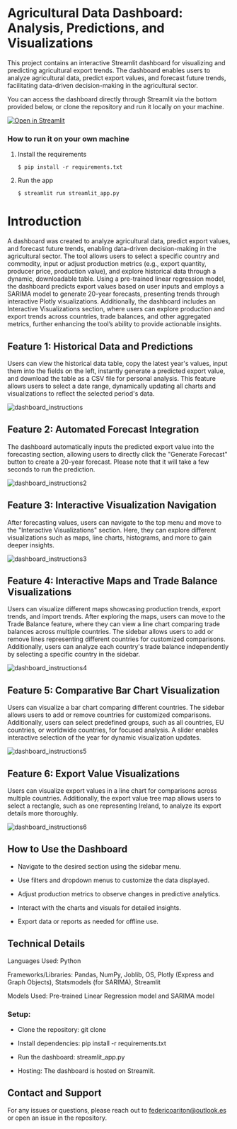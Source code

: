 # Agricultural Data Dashboard: Analysis, Predictions, and Visualizations
This project contains an interactive Streamlit dashboard for visualizing and predicting agricultural export trends. The dashboard enables users to analyze agricultural data, predict export values, and forecast future trends, facilitating data-driven decision-making in the agricultural sector.


You can access the dashboard directly through Streamlit via the bottom provided below, or clone the repository and run it locally on your machine.

[![Open in Streamlit](https://static.streamlit.io/badges/streamlit_badge_black_white.svg)](https://blank-app-151z7fxhmko.streamlit.app/)
### How to run it on your own machine

1. Install the requirements

   ```
   $ pip install -r requirements.txt
   ```

2. Run the app

   ```
   $ streamlit run streamlit_app.py
   ```
# Introduction

A dashboard was created to analyze agricultural data, predict export values, and forecast future trends, enabling data-driven decision-making in the agricultural sector. The tool allows users to select a specific country and commodity, input or adjust production metrics (e.g., export quantity, producer price, production value), and explore historical data through a dynamic, downloadable table. Using a pre-trained linear regression model, the dashboard predicts export values based on user inputs and employs a SARIMA model to generate 20-year forecasts, presenting trends through interactive Plotly visualizations. Additionally, the dashboard includes an Interactive Visualizations section, where users can explore production and export trends across countries, trade balances, and other aggregated metrics, further enhancing the tool’s ability to provide actionable insights.


## Feature 1: Historical Data and Predictions

Users can view the historical data table, copy the latest year's values, input them into the fields on the left, instantly generate a predicted export value, and download the table as a CSV file for personal analysis.
This feature allows users to select a date range, dynamically updating all charts and visualizations to reflect the selected period's data.

![dashboard_instructions](https://github.com/user-attachments/assets/fca9810a-ad3e-4d0b-a630-0fb3cb23a03d)

## Feature 2: Automated Forecast Integration

The dashboard automatically inputs the predicted export value into the forecasting section, allowing users to directly click the "Generate Forecast" button to create a 20-year forecast. Please note that it will take a few seconds to run the prediction.


![dashboard_instructions2](https://github.com/user-attachments/assets/bf242937-539e-44a8-8165-392281d6ff38)

## Feature 3: Interactive Visualization Navigation

After forecasting values, users can navigate to the top menu and move to the "Interactive Visualizations" section. Here, they can explore different visualizations such as maps, line charts, histograms, and more to gain deeper insights.

![dashboard_instructions3](https://github.com/user-attachments/assets/b5c5fbaf-d075-48ec-9fe8-dc899bb10b46)

## Feature 4: Interactive Maps and Trade Balance Visualizations

Users can visualize different maps showcasing production trends, export trends, and import trends. After exploring the maps, users can move to the Trade Balance feature, where they can view a line chart comparing trade balances across multiple countries. The sidebar allows users to add or remove lines representing different countries for customized comparisons. Additionally, users can analyze each country's trade balance independently by selecting a specific country in the sidebar.


![dashboard_instructions4](https://github.com/user-attachments/assets/5672825e-cbea-49b8-9572-9e8107384c66)

## Feature 5: Comparative Bar Chart Visualization

Users can visualize a bar chart comparing different countries. The sidebar allows users to add or remove countries for customized comparisons. Additionally, users can select predefined groups, such as all countries, EU countries, or worldwide countries, for focused analysis. A slider enables interactive selection of the year for dynamic visualization updates.



![dashboard_instructions5](https://github.com/user-attachments/assets/2735e683-1350-4a48-8747-efe2cb04f15a)

## Feature 6: Export Value Visualizations

Users can visualize export values in a line chart for comparisons across multiple countries. Additionally, the export value tree map allows users to select a rectangle, such as one representing Ireland, to analyze its export details more thoroughly.


![dashboard_instructions6](https://github.com/user-attachments/assets/f5572334-2a3e-46b2-a7ee-3543241657a2)

## How to Use the Dashboard

 - Navigate to the desired section using the sidebar menu.

 - Use filters and dropdown menus to customize the data displayed.

 - Adjust production metrics to observe changes in predictive analytics.

 - Interact with the charts and visuals for detailed insights.

 - Export data or reports as needed for offline use.

## Technical Details

Languages Used: Python

Frameworks/Libraries: Pandas, NumPy, Joblib, OS, Plotly (Express and Graph Objects), Statsmodels (for SARIMA), Streamlit

Models Used: Pre-trained Linear Regression model and SARIMA model

### Setup:

 - Clone the repository: git clone <repo-url>

 - Install dependencies: pip install -r requirements.txt

 - Run the dashboard: streamlit_app.py

 - Hosting: The dashboard is hosted on Streamlit.

## Contact and Support

For any issues or questions, please reach out to federicoariton@outlook.es or open an issue in the repository.

